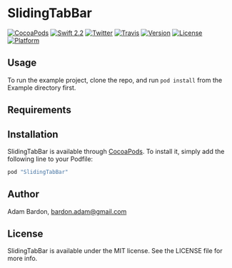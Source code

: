 # SlidingTabBar

[![CocoaPods](https://img.shields.io/cocoapods/p/SlidingTabBar.svg)](http://cocoapods.org/pods/SlidingTabBar)
[![Swift 2.2](https://img.shields.io/badge/Swift-2.1-orange.svg?style=flat)](https://developer.apple.com/swift/)
[![Twitter](https://img.shields.io/badge/Twitter-@bardonadam-blue.svg?style=flat)](http://twitter.com/bardonadam)
[![Travis](https://img.shields.io/travis/bardonadam/SlidingTabBar.svg)](https://travis-ci.org/bardonadam/SlidingTabBar)
[![Version](https://img.shields.io/cocoapods/v/SlidingTabBar.svg?style=flat)](http://cocoapods.org/pods/SlidingTabBar)
[![License](https://img.shields.io/cocoapods/l/SlidingTabBar.svg?style=flat)](http://cocoapods.org/pods/SlidingTabBar)
[![Platform](https://img.shields.io/cocoapods/p/SlidingTabBar.svg?style=flat)](http://cocoapods.org/pods/SlidingTabBar)

## Usage

To run the example project, clone the repo, and run `pod install` from the Example directory first.

## Requirements

## Installation

SlidingTabBar is available through [CocoaPods](http://cocoapods.org). To install
it, simply add the following line to your Podfile:

```ruby
pod "SlidingTabBar"
```

## Author

Adam Bardon, bardon.adam@gmail.com

## License

SlidingTabBar is available under the MIT license. See the LICENSE file for more info.
